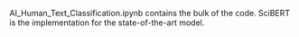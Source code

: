 AI_Human_Text_Classification.ipynb contains the bulk of the code. SciBERT is the implementation for the state-of-the-art model.

